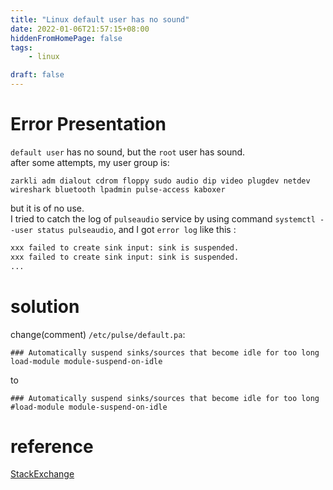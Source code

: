 ```yaml
---
title: "Linux default user has no sound"
date: 2022-01-06T21:57:15+08:00
hiddenFromHomePage: false
tags:
    - linux

draft: false
---
```


# Error Presentation

`default user` has no sound, but the `root` user has sound.  
after some attempts, my user group is:  
```shell
zarkli adm dialout cdrom floppy sudo audio dip video plugdev netdev wireshark bluetooth lpadmin pulse-access kaboxer
```
but it is of no use.  
I tried to catch the log of `pulseaudio` service by using command `systemctl --user status pulseaudio`, and I  got `error log` like this :

```bash
xxx failed to create sink input: sink is suspended.
xxx failed to create sink input: sink is suspended.
...
```

# solution

change(comment) `/etc/pulse/default.pa`:

```shell
### Automatically suspend sinks/sources that become idle for too long
load-module module-suspend-on-idle
```
to  

```shell
### Automatically suspend sinks/sources that become idle for too long
#load-module module-suspend-on-idle
```


# reference

[StackExchange](https://unix.stackexchange.com/questions/114602/pulseaudio-sink-always-suspended)

